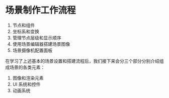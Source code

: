 # 场景制作工作流程
1. 节点和组件
2. 坐标系和变换
3. 管理节点层级和显示顺序
4. 使用场景编辑器搭建场景图像
5. 场景摄像机配置面板

在学习了上述基本的场景设置和搭建流程后，我们接下来会分三个部分分别介绍组成场景的各类元素：
1. 图像和渲染元素
2. UI 系统和控件
3. 动画系统
